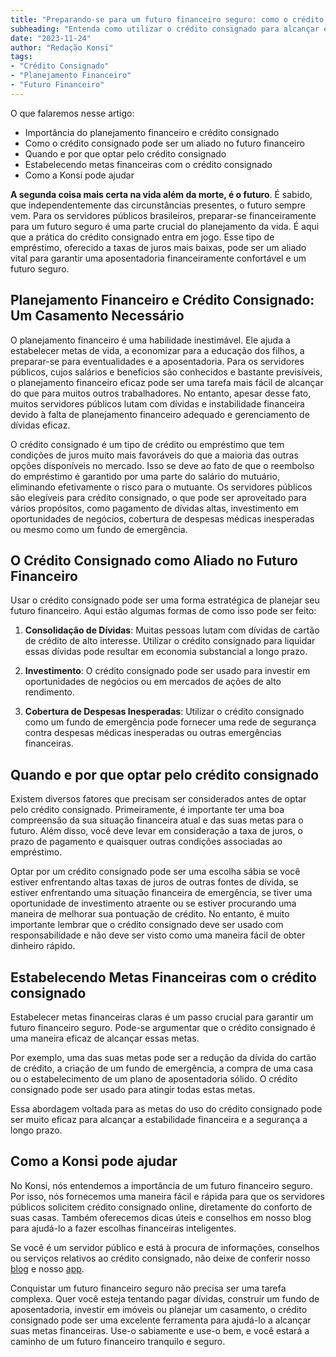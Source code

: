 ```yaml
---
title: "Preparando-se para um futuro financeiro seguro: como o crédito consignado pode ajudar"
subheading: "Entenda como utilizar o crédito consignado para alcançar estabilidade financeira e um futuro seguro"
date: "2023-11-24"
author: "Redação Konsi"
tags:
- "Crédito Consignado"
- "Planejamento Financeiro"
- "Futuro Financeiro"
---
```


O que falaremos nesse artigo:

- Importância do planejamento financeiro e crédito consignado
- Como o crédito consignado pode ser um aliado no futuro financeiro
- Quando e por que optar pelo crédito consignado
- Estabelecendo metas financeiras com o crédito consignado
- Como a Konsi pode ajudar

**A segunda coisa mais certa na vida além da morte, é o futuro**. É sabido, que independentemente das circunstâncias presentes, o futuro sempre vem. Para os servidores públicos brasileiros, preparar-se financeiramente para um futuro seguro é uma parte crucial do planejamento da vida. É aqui que a prática do crédito consignado entra em jogo. Esse tipo de empréstimo, oferecido a taxas de juros mais baixas, pode ser um aliado vital para garantir uma aposentadoria financeiramente confortável e um futuro seguro.

## Planejamento Financeiro e Crédito Consignado: Um Casamento Necessário

O planejamento financeiro é uma habilidade inestimável. Ele ajuda a estabelecer metas de vida, a economizar para a educação dos filhos, a preparar-se para eventualidades e a aposentadoria. Para os servidores públicos, cujos salários e benefícios são conhecidos e bastante previsíveis, o planejamento financeiro eficaz pode ser uma tarefa mais fácil de alcançar do que para muitos outros trabalhadores. No entanto, apesar desse fato, muitos servidores públicos lutam com dívidas e instabilidade financeira devido à falta de planejamento financeiro adequado e gerenciamento de dívidas eficaz.

O crédito consignado é um tipo de crédito ou empréstimo que tem condições de juros muito mais favoráveis do que a maioria das outras opções disponíveis no mercado. Isso se deve ao fato de que o reembolso do empréstimo é garantido por uma parte do salário do mutuário, eliminando efetivamente o risco para o mutuante.
Os servidores públicos são elegíveis para crédito consignado, o que pode ser aproveitado para vários propósitos, como pagamento de dívidas altas, investimento em oportunidades de negócios, cobertura de despesas médicas inesperadas ou mesmo como um fundo de emergência.

## O Crédito Consignado como Aliado no Futuro Financeiro

Usar o crédito consignado pode ser uma forma estratégica de planejar seu futuro financeiro. Aqui estão algumas formas de como isso pode ser feito:

1. **Consolidação de Dívidas**: Muitas pessoas lutam com dívidas de cartão de crédito de alto interesse. Utilizar o crédito consignado para liquidar essas dívidas pode resultar em economia substancial a longo prazo.

2. **Investimento**: O crédito consignado pode ser usado para investir em oportunidades de negócios ou em mercados de ações de alto rendimento.

3. **Cobertura de Despesas Inesperadas**: Utilizar o crédito consignado como um fundo de emergência pode fornecer uma rede de segurança contra despesas médicas inesperadas ou outras emergências financeiras.

## Quando e por que optar pelo crédito consignado

Existem diversos fatores que precisam ser considerados antes de optar pelo crédito consignado. Primeiramente, é importante ter uma boa compreensão da sua situação financeira atual e das suas metas para o futuro. Além disso, você deve levar em consideração a taxa de juros, o prazo de pagamento e quaisquer outras condições associadas ao empréstimo.

Optar por um crédito consignado pode ser uma escolha sábia se você estiver enfrentando altas taxas de juros de outras fontes de dívida, se estiver enfrentando uma situação financeira de emergência, se tiver uma oportunidade de investimento atraente ou se estiver procurando uma maneira de melhorar sua pontuação de crédito. No entanto, é muito importante lembrar que o crédito consignado deve ser usado com responsabilidade e não deve ser visto como uma maneira fácil de obter dinheiro rápido.

## Estabelecendo Metas Financeiras com o crédito consignado

Estabelecer metas financeiras claras é um passo crucial para garantir um futuro financeiro seguro. Pode-se argumentar que o crédito consignado é uma maneira eficaz de alcançar essas metas.

Por exemplo, uma das suas metas pode ser a redução da dívida do cartão de crédito, a criação de um fundo de emergência, a compra de uma casa ou o estabelecimento de um plano de aposentadoria sólido. O crédito consignado pode ser usado para atingir todas estas metas.

Essa abordagem voltada para as metas do uso do crédito consignado pode ser muito eficaz para alcançar a estabilidade financeira e a segurança a longo prazo.

## Como a Konsi pode ajudar

No Konsi, nós entendemos a importância de um futuro financeiro seguro. Por isso, nós fornecemos uma maneira fácil e rápida para que os servidores públicos solicitem crédito consignado online, diretamente do conforto de suas casas. Também oferecemos dicas úteis e conselhos em nosso blog para ajudá-lo a fazer escolhas financeiras inteligentes.

Se você é um servidor público e está à procura de informações, conselhos ou serviços relativos ao crédito consignado, não deixe de conferir nosso [blog](https://konsi.com.br/postagens) e nosso [app](https://konsi.com.br/download/konsiapp).

Conquistar um futuro financeiro seguro não precisa ser uma tarefa complexa. Quer você esteja tentando pagar dívidas, construir um fundo de aposentadoria, investir em imóveis ou planejar um casamento, o crédito consignado pode ser uma excelente ferramenta para ajudá-lo a alcançar suas metas financeiras. Use-o sabiamente e use-o bem, e você estará a caminho de um futuro financeiro tranquilo e seguro.